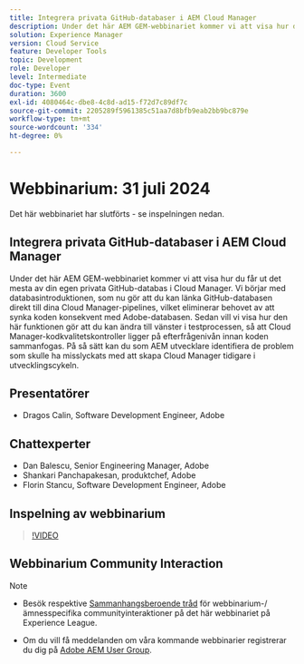 ```yaml
---
title: Integrera privata GitHub-databaser i AEM Cloud Manager
description: Under det här AEM GEM-webbinariet kommer vi att visa hur du får ut det mesta av din egen privata GitHub-databas i Cloud Manager. Vi börjar med databasintroduktionen, som nu gör att du kan länka GitHub-databasen direkt till dina Cloud Manager-pipelines, vilket eliminerar behovet av att synka koden konsekvent med Adobe-databasen. Sedan vill vi visa hur den här funktionen gör att du kan ändra till vänster i testprocessen, så att Cloud Manager-kodkvalitetskontroller ligger på efterfrågenivån innan koden sammanfogas. På så sätt kan du som AEM utvecklare identifiera de problem som skulle ha misslyckats med att skapa Cloud Manager tidigare i utvecklingscykeln.
solution: Experience Manager
version: Cloud Service
feature: Developer Tools
topic: Development
role: Developer
level: Intermediate
doc-type: Event
duration: 3600
exl-id: 4080464c-dbe8-4c8d-ad15-f72d7c89df7c
source-git-commit: 2205289f5961385c51aa7d8bfb9eab2bb9bc879e
workflow-type: tm+mt
source-wordcount: '334'
ht-degree: 0%

---
```


# Webbinarium: 31 juli 2024

Det här webbinariet har slutförts - se inspelningen nedan.

## Integrera privata GitHub-databaser i AEM Cloud Manager

Under det här AEM GEM-webbinariet kommer vi att visa hur du får ut det mesta av din egen privata GitHub-databas i Cloud Manager. Vi börjar med databasintroduktionen, som nu gör att du kan länka GitHub-databasen direkt till dina Cloud Manager-pipelines, vilket eliminerar behovet av att synka koden konsekvent med Adobe-databasen. Sedan vill vi visa hur den här funktionen gör att du kan ändra till vänster i testprocessen, så att Cloud Manager-kodkvalitetskontroller ligger på efterfrågenivån innan koden sammanfogas. På så sätt kan du som AEM utvecklare identifiera de problem som skulle ha misslyckats med att skapa Cloud Manager tidigare i utvecklingscykeln.

## Presentatörer

* Dragos Calin, Software Development Engineer, Adobe

## Chattexperter

* Dan Balescu, Senior Engineering Manager, Adobe
* Shankari Panchapakesan, produktchef, Adobe
* Florin Stancu, Software Development Engineer, Adobe

## Inspelning av webbinarium

>[!VIDEO](https://video.tv.adobe.com/v/3432350)

## Webbinarium Community Interaction

>[!NOTE]
>
>* Besök respektive [Sammanhangsberoende tråd](tbd) för webbinarium-/ämnesspecifika communityinteraktioner på det här webbinariet på Experience League.
>
>* Om du vill få meddelanden om våra kommande webbinarier registrerar du dig på [Adobe AEM User Group](https://aem-augs.adobe.com/).
